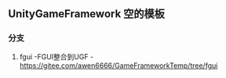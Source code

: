 ## UnityGameFramework 空的模板

### 分支

1.  fgui -FGUI整合到UGF - https://gitee.com/awen6666/GameFrameworkTemp/tree/fgui